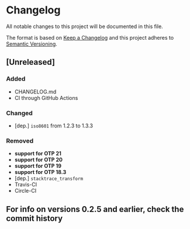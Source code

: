 # Changelog

All notable changes to this project will be documented in this file.

The format is based on [Keep a Changelog](http://keepachangelog.com/en/1.0.0/)
and this project adheres to [Semantic Versioning](http://semver.org/spec/v2.0.0.html).

## [Unreleased]

### Added

- CHANGELOG.md
- CI through GitHub Actions

### Changed

- [dep.] `iso8601` from 1.2.3 to 1.3.3

### Removed

- **support for OTP 21**
- **support for OTP 20**
- **support for OTP 19**
- **support for OTP 18.3**
- [dep.] `stacktrace_transform`
- Travis-CI
- Circle-CI

## **For info on versions 0.2.5 and earlier, check the commit history**
